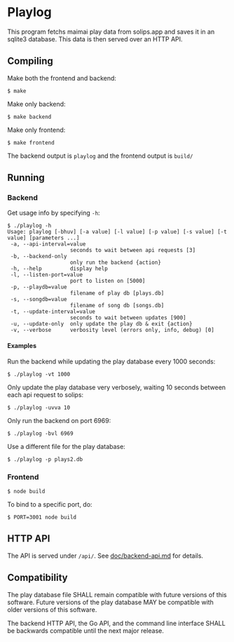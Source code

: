 # Playlog

This program fetchs maimai play data from solips.app and saves it in an sqlite3 database.
This data is then served over an HTTP API.

## Compiling

Make both the frontend and backend:
```
$ make
```

Make only backend:
```
$ make backend
```

Make only frontend:
```
$ make frontend
```

The backend output is `playlog` and the frontend output is `build/`

## Running

### Backend

Get usage info by specifying `-h`:
```
$ ./playlog -h
Usage: playlog [-bhuv] [-a value] [-l value] [-p value] [-s value] [-t value] [parameters ...]
 -a, --api-interval=value
                    seconds to wait between api requests [3]
 -b, --backend-only
                    only run the backend {action}
 -h, --help         display help
 -l, --listen-port=value
                    port to listen on [5000]
 -p, --playdb=value
                    filename of play db [plays.db]
 -s, --songdb=value
                    filename of song db [songs.db]
 -t, --update-interval=value
                    seconds to wait between updates [900]
 -u, --update-only  only update the play db & exit {action}
 -v, --verbose      verbosity level (errors only, info, debug) [0]
```

#### Examples

Run the backend while updating the play database every 1000 seconds:
```
$ ./playlog -vt 1000
```

Only update the play database very verbosely,
waiting 10 seconds between each api request to solips:
```
$ ./playlog -uvva 10
```

Only run the backend on port 6969:
```
$ ./playlog -bvl 6969
```

Use a different file for the play database:
```
$ ./playlog -p plays2.db
```

### Frontend

```
$ node build
```

To bind to a specific port, do:
```
$ PORT=3001 node build
```

## HTTP API

The API is served under `/api/`.
See [doc/backend-api.md](doc/backend-api.md) for details.

## Compatibility

The play database file SHALL remain compatible with future versions of this software.
Future versions of the play database MAY be compatible with older versions of this software.

The backend HTTP API, the Go API, and the command line interface
SHALL be backwards compatible until the next major release.
